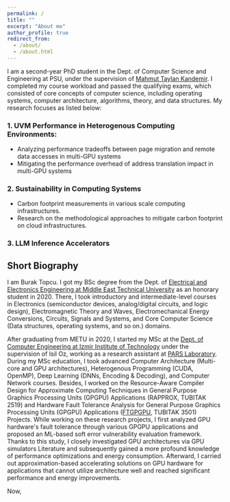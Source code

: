 ```yaml
---
permalink: /
title: ""
excerpt: "About me"
author_profile: true
redirect_from: 
  - /about/
  - /about.html
---
```


I am a second-year PhD student in the Dept. of Computer Science and Engineering at PSU, under the supervision of [Mahmut Taylan Kandemir]([url](https://www.cse.psu.edu/hpcl/kandemir/)). I completed my course workload and passed the qualifying exams, which consisted of core concepts of computer science, including operating systems, computer architecture, algorithms, theory, and data structures. My research focuses as listed below: 
### 1. UVM Performance in Heterogenous Computing Environments:
- Analyzing performance tradeoffs between page migration and remote data accesses in multi-GPU systems
- Mitigating the performance overhead of address translation impact in multi-GPU systems
### 2. Sustainability in Computing Systems
- Carbon footprint measurements in various scale computing infrastructures.
- Research on the methodological approaches to mitigate carbon footprint on cloud infrastructures.
### 3. LLM Inference Accelerators


## Short Biography
I am Burak Topcu. I got my BSc degree from the Dept. of [Electrical and Electronics Engineering at Middle East Technical University]([url](https://eee.metu.edu.tr/)) as an honorary student in 2020. There, I took introductory and intermediate-level courses in Electronics (semiconductor devices, analog/digital circuits, and logic design), Electromagnetic Theory and Waves, Electromechanical Energy Conversions, Circuits, Signals and Systems, and Core Computer Science (Data structures, operating systems, and so on.) domains.

After graduating from METU in 2020, I started my MSc at the [Dept. of Computer Engineering at Izmir Institute of Technology]([url](https://ceng.iyte.edu.tr/)) under the supervision of Isil Oz, working as a research assistant at [PARS Laboratory]([url](https://parsiyte.github.io/)). During my MSc education, I took advanced Computer Architecture (Multi-core and GPU architectures), Heterogenous Programming (CUDA, OpenMP), Deep Learning (DNNs, Encoding & Decoding), and Computer Network courses. Besides, I worked on the Resource-Aware Compiler Design for Approximate Computing Techniques in General Purpose Graphics Processing Units (GPGPU) Applications (RAPPROX, TUBITAK 2519) and Hardware Fault Tolerance Analysis for General Purpose Graphics Processing Units (GPGPU) Applications ([FTGPGPU]([url](https://scholar.google.com/citations?view_op=view_citation&hl=tr&user=Jber3GMAAAAJ&sortby=pubdate&citation_for_view=Jber3GMAAAAJ:QIV2ME_5wuYC)), TUBITAK 3501) Projects. While working on these research projects, I first analyzed GPU hardware's fault tolerance through various GPGPU applications and proposed an ML-based soft error vulnerability evaluation framework. Thanks to this study, I closely investigated GPU architectures via GPU simulators  Literature and subsequently gained a more profound knowledge of performance optimizations and energy consumption. Afterward, I carried out approximation-based accelerating solutions on GPU hardware for applications that cannot utilize architecture well and reached significant performance and energy improvements. 

Now, 

